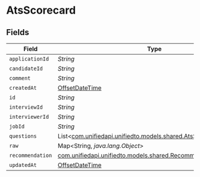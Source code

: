 # AtsScorecard


## Fields

| Field                                                                                                            | Type                                                                                                             | Required                                                                                                         | Description                                                                                                      |
| ---------------------------------------------------------------------------------------------------------------- | ---------------------------------------------------------------------------------------------------------------- | ---------------------------------------------------------------------------------------------------------------- | ---------------------------------------------------------------------------------------------------------------- |
| `applicationId`                                                                                                  | *String*                                                                                                         | :heavy_minus_sign:                                                                                               | N/A                                                                                                              |
| `candidateId`                                                                                                    | *String*                                                                                                         | :heavy_minus_sign:                                                                                               | N/A                                                                                                              |
| `comment`                                                                                                        | *String*                                                                                                         | :heavy_minus_sign:                                                                                               | N/A                                                                                                              |
| `createdAt`                                                                                                      | [OffsetDateTime](https://docs.oracle.com/javase/8/docs/api/java/time/OffsetDateTime.html)                        | :heavy_minus_sign:                                                                                               | N/A                                                                                                              |
| `id`                                                                                                             | *String*                                                                                                         | :heavy_minus_sign:                                                                                               | N/A                                                                                                              |
| `interviewId`                                                                                                    | *String*                                                                                                         | :heavy_minus_sign:                                                                                               | N/A                                                                                                              |
| `interviewerId`                                                                                                  | *String*                                                                                                         | :heavy_minus_sign:                                                                                               | N/A                                                                                                              |
| `jobId`                                                                                                          | *String*                                                                                                         | :heavy_minus_sign:                                                                                               | N/A                                                                                                              |
| `questions`                                                                                                      | List<[com.unifiedapi.unifiedto.models.shared.AtsScorecardQuestion](../../models/shared/AtsScorecardQuestion.md)> | :heavy_minus_sign:                                                                                               | N/A                                                                                                              |
| `raw`                                                                                                            | Map<String, *java.lang.Object*>                                                                                  | :heavy_minus_sign:                                                                                               | N/A                                                                                                              |
| `recommendation`                                                                                                 | [com.unifiedapi.unifiedto.models.shared.Recommendation](../../models/shared/Recommendation.md)                   | :heavy_minus_sign:                                                                                               | N/A                                                                                                              |
| `updatedAt`                                                                                                      | [OffsetDateTime](https://docs.oracle.com/javase/8/docs/api/java/time/OffsetDateTime.html)                        | :heavy_minus_sign:                                                                                               | N/A                                                                                                              |